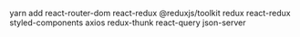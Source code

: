 yarn add
react-router-dom
react-redux @reduxjs/toolkit
redux react-redux
styled-components
axios
redux-thunk
react-query
json-server